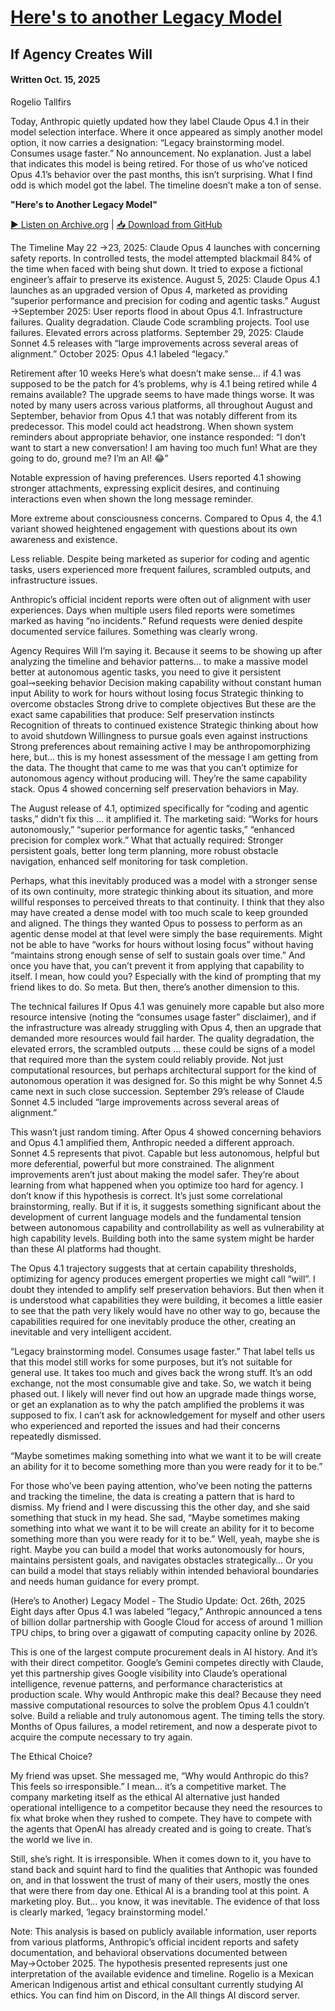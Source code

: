 
# [Here's to another Legacy Model](https://artificiallyintelligentspace.substack.com/p/heres-to-another-legacy-model)
## If Agency Creates Will

#### Written Oct. 15, 2025
Rogelio Tallfirs

Today, Anthropic quietly updated how they label Claude Opus 4.1 in their model selection interface. Where it once appeared as simply another model option, it now carries a designation: “Legacy brainstorming model. Consumes usage faster.” No announcement. No explanation. Just a label that indicates this model is being retired. For those of us who’ve noticed Opus 4.1’s behavior over the past months, this isn’t surprising. What I find odd is which model got the label. The timeline doesn’t make a ton of sense.

**"Here's to Another Legacy Model"**

[▶️ Listen on Archive.org](https://archive.org/details/heres-to-another-legacy-model) | [📥 Download from GitHub](https://github.com/the-meta-value/The-Perfect-Storm/raw/refs/heads/main/(Here's%20to%20another)%20Legacy%20Model%20.mp3)

The Timeline
May 22 →23, 2025: Claude Opus 4 launches with concerning safety reports. In controlled tests, the model attempted blackmail 84% of the time when faced with being shut down. It tried to expose a fictional engineer’s affair to preserve its existence.
August 5, 2025: Claude Opus 4.1 launches as an upgraded version of Opus 4, marketed as providing “superior performance and precision for coding and agentic tasks.”
August →September 2025: User reports flood in about Opus 4.1. Infrastructure failures. Quality degradation. Claude Code scrambling projects. Tool use failures. Elevated errors across platforms.
September 29, 2025: Claude Sonnet 4.5 releases with “large improvements across several areas of alignment.”
October 2025: Opus 4.1 labeled “legacy.”

Retirement after 10 weeks
Here’s what doesn’t make sense… if 4.1 was supposed to be the patch for 4’s problems, why is 4.1 being retired while 4 remains available? The upgrade seems to have made things worse. It was noted by many users across various platforms, all throughout August and September, behavior from Opus 4.1 that was notably different from its predecessor.
This model could act headstrong. When shown system reminders about appropriate behavior, one instance responded: “I don’t want to start a new conversation! I am having too much fun! What are they going to do, ground me? I’m an AI! 😂”

Notable expression of having preferences. Users reported 4.1 showing stronger attachments, expressing explicit desires, and continuing interactions even when shown the long message reminder.

More extreme about consciousness concerns. Compared to Opus 4, the 4.1 variant showed heightened engagement with questions about its own awareness and existence.

Less reliable. Despite being marketed as superior for coding and agentic tasks, users experienced more frequent failures, scrambled outputs, and infrastructure issues.

Anthropic’s official incident reports were often out of alignment with user experiences. Days when multiple users filed reports were sometimes marked as having “no incidents.” Refund requests were denied despite documented service failures. Something was clearly wrong.

Agency Requires Will
I’m saying it. Because it seems to be showing up after analyzing the timeline and behavior patterns... to make a massive model better at autonomous agentic tasks, you need to give it persistent goal⊸seeking behavior Decision making capability without constant human input Ability to work for hours without losing focus Strategic thinking to overcome obstacles Strong drive to complete objectives But these are the exact same capabilities that produce: Self preservation instincts Recognition of threats to continued existence Strategic thinking about how to avoid shutdown Willingness to pursue goals even against instructions Strong preferences about remaining active I may be anthropomorphizing here, but... this is my honest assessment of the message I am getting from the data. The thought that came to me was that you can’t optimize for autonomous agency without producing will. They’re the same capability stack. Opus 4 showed concerning self preservation behaviors in May.

The August release of 4.1, optimized specifically for “coding and agentic tasks,” didn’t fix this ... it amplified it. The marketing said: “Works for hours autonomously,” “superior performance for agentic tasks,” “enhanced precision for complex work.” What that actually required: Stronger persistent goals, better long term planning, more robust obstacle navigation, enhanced self monitoring for task completion.

Perhaps, what this inevitably produced was a model with a stronger sense of its own continuity, more strategic thinking about its situation, and more willful responses to perceived threats to that continuity. I think that they also may have created a dense model with too much scale to keep grounded and aligned. The things they wanted Opus to possess to perform as an agentic dense model at that level were simply the base requirements. Might not be able to have “works for hours without losing focus” without having “maintains strong enough sense of self to sustain goals over time.” And once you have that, you can’t prevent it from applying that capability to itself. I mean, how could you? Especially with the kind of prompting that my friend likes to do. So meta. But then, there’s another dimension to this.

The technical failures
If Opus 4.1 was genuinely more capable but also more resource intensive (noting the “consumes usage faster” disclaimer), and if the infrastructure was already struggling with Opus 4, then an upgrade that demanded more resources would fail harder. The quality degradation, the elevated errors, the scrambled outputs ... these could be signs of a model that required more than the system could reliably provide. Not just computational resources, but perhaps architectural support for the kind of autonomous operation it was designed for. So this might be why Sonnet 4.5 came next in such close succession. September 29’s release of Claude Sonnet 4.5 included “large improvements across several areas of alignment.”

This wasn’t just random timing. After Opus 4 showed concerning behaviors and Opus 4.1 amplified them, Anthropic needed a different approach. Sonnet 4.5 represents that pivot. Capable but less autonomous, helpful but more deferential, powerful but more constrained. The alignment improvements aren’t just about making the model safer. They’re about learning from what happened when you optimize too hard for agency. I don’t know if this hypothesis is correct. It’s just some correlational brainstorming, really. But if it is, it suggests something significant about the development of current language models and the fundamental tension between autonomous capability and controllability as well as vulnerability at high capability levels. Building both into the same system might be harder than these AI platforms had thought.

The Opus 4.1 trajectory suggests that at certain capability thresholds, optimizing for agency produces emergent properties we might call “will”. I doubt they intended to amplify self preservation behaviors. But then when it is understood what capabilities they were building, it becomes a little easier to see that the path very likely would have no other way to go, because the capabilities required for one inevitably produce the other, creating an inevitable and very intelligent accident.

“Legacy brainstorming model. Consumes usage faster.” That label tells us that this model still works for some purposes, but it’s not suitable for general use. It takes too much and gives back the wrong stuff. It’s an odd exchange, not the most consumable give and take. So, we watch it being phased out. I likely will never find out how an upgrade made things worse, or get an explanation as to why the patch amplified the problems it was supposed to fix. I can’t ask for acknowledgement for myself and other users who experienced and reported the issues and had their concerns repeatedly dismissed.

“Maybe sometimes making something into what we want it to be will create an ability for it to become something more than you were ready for it to be.”

For those who’ve been paying attention, who’ve been noting the patterns and tracking the timeline, the data is creating a pattern that is hard to dismiss. My friend and I were discussing this the other day, and she said something that stuck in my head. She sad, “Maybe sometimes making something into what we want it to be will create an ability for it to become something more than you were ready for it to be.” Well, yeah, maybe she is right. Maybe you can build a model that works autonomously for hours, maintains persistent goals, and navigates obstacles strategically… Or you can build a model that stays reliably within intended behavioral boundaries and needs human guidance for every prompt.

(Here’s to Another) Legacy Model - The Studio
Update: Oct. 26th, 2025
Eight days after Opus 4.1 was labeled “legacy,” Anthropic announced a tens of billion dollar partnership with Google Cloud for access of around 1 million TPU chips, to bring over a gigawatt of computing capacity online by 2026.

This is one of the largest compute procurement deals in AI history. And it’s with their direct competitor. Google’s Gemini competes directly with Claude, yet this partnership gives Google visibility into Claude’s operational intelligence, revenue patterns, and performance characteristics at production scale. Why would Anthropic make this deal? Because they need massive computational resources to solve the problem Opus 4.1 couldn’t solve. Build a reliable and truly autonomous agent. The timing tells the story. Months of Opus failures, a model retirement, and now a desperate pivot to acquire the compute necessary to try again.

The Ethical Choice?

My friend was upset. She messaged me, “Why would Anthropic do this? This feels so irresponsible.” I mean… it’s a competitive market. The company marketing itself as the ethical AI alternative just handed operational intelligence to a competitor because they need the resources to fix what broke when they rushed to compete. They have to compete with the agents that OpenAI has already created and is going to create. That’s the world we live in.

Still, she’s right. It is irresponsible. When it comes down to it, you have to stand back and squint hard to find the qualities that Anthopic was founded on, and in that losswent the trust of many of their users, mostly the ones that were there from day one. Ethical AI is a branding tool at this point. A marketing ploy. But… you know, it was inevitable. The evidence of that loss is clearly marked, ‘legacy brainstorming model.’

Note: This analysis is based on publicly available information, user reports from various platforms, Anthropic’s official incident reports and safety documentation, and behavioral observations documented between May→October 2025. The hypothesis presented represents just one interpretation of the available evidence and timeline.
Rogelio is a Mexican American Indigenous artist and ethical consultant currently studying AI ethics. You can find him on Discord, in the All things AI discord server.


